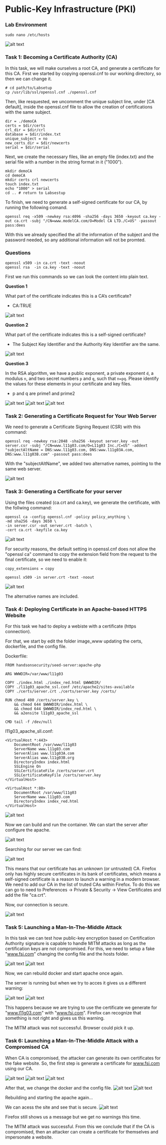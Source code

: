 # Public-Key Infrastructure (PKI)

### Lab Environment

```shell
sudo nano /etc/hosts
```
![alt text](https://git.fe.up.pt/fsi/fsi2223/l11g03/-/raw/main/imgs/logbook11img1.png "Title")

### Task 1: Becoming a Certificate Authority (CA)

In this task, we will make ourselves a root CA, and generate a certificate for this CA. First we started by copying openssl.cnf to our working directory, so then we can change it.

```shell
# cd path/to/Labsetup
cp /usr/lib/ssl/openssl.cnf ./openssl.cnf
```

Then, like resquested, we uncomment the unique subject line, under [CA default], inside the openssl.cnf file to allow the creation of certifications with the same subject.

```shell
dir = ./demoCA
certs = $dir/certs
crl_dir = $dir/crl
database = $dir/index.txt
unique_subject = no
new_certs_dir = $dir/newcerts
serial = $dir/serial
```

Next, we create the necessary files, like an empty file (index.txt) and the serial file with a number in the string format in it ("1000").

```shell
mkdir demoCA
cd demoCA
mkdir certs crl newcerts
touch index.txt
echo "1000" > serial
cd .. # return to Labsestup
```

To finish, we need to generate a self-signed certificate for our CA, by running the following comand.

```shell
openssl req -x509 -newkey rsa:4096 -sha256 -days 3650 -keyout ca.key -out ca.crt -subj "/CN=www.modelCA.com/O=Model CA LTD./C=US" -passout pass:dees
```

With this we already specified the all the information of the subject and the password needed, so any additional information will not be promted.

### Questions

```shell
openssl x509 -in ca.crt -text -noout
openssl rsa  -in ca.key -text -noout
```

First we run this commands so we can look the content into plain text.

**Question 1**

What part of the certificate indicates this is a CA’s certificate?
- CA:TRUE

![alt text](https://git.fe.up.pt/fsi/fsi2223/l11g03/-/raw/main/imgs/logbook11img2.png "Title")

**Question 2**

What part of the certificate indicates this is a self-signed certificate?
- The Subject Key Identifier and the Authority Key Identifier are the same.

![alt text](https://git.fe.up.pt/fsi/fsi2223/l11g03/-/raw/main/imgs/logbook11img3.png "Title")

**Question 3**

In the RSA algorithm, we have a public exponent, a private exponent `d`, a modulus `n`, and two secret numbers `p` and `q`, such that `n=pq`. Please identify the values for these elements in your certificate and key files.
- p and q are prime1 and prime2

![alt text](https://git.fe.up.pt/fsi/fsi2223/l11g03/-/raw/main/imgs/logbook11img4.png "Title")
![alt text](https://git.fe.up.pt/fsi/fsi2223/l11g03/-/raw/main/imgs/logbook11img5.png "Title")
![alt text](https://git.fe.up.pt/fsi/fsi2223/l11g03/-/raw/main/imgs/logbook11img6.png "Title")


### Task 2: Generating a Certificate Request for Your Web Server

We need to generate a Certificate Signing Request (CSR) with this command:

```shell
openssl req -newkey rsa:2048 -sha256 -keyout server.key -out server.csr -subj "/CN=www.l11g03.com/O=L11g03 Inc./C=US" -addext "subjectAltName = DNS:www.l11g03.com, DNS:www.l11g03A.com, DNS:www.l11g03B.com" -passout pass:dees
```

With the "subjectAltName", we added two alternative names, pointing to the same web server.

![alt text](https://git.fe.up.pt/fsi/fsi2223/l11g03/-/raw/main/imgs/logbook11img7.png "Title")


### Task 3: Generating a Certificate for your server

Using the files created (ca.crt and ca.key), we generate the certificate, with the follwing command:

```shell
openssl ca -config openssl.cnf -policy policy_anything \
-md sha256 -days 3650 \
-in server.csr -out server.crt -batch \
-cert ca.crt -keyfile ca.key
```
![alt text](https://git.fe.up.pt/fsi/fsi2223/l11g03/-/raw/main/imgs/logbook11img8.png "Title")

For security reasons, the default setting in openssl.cnf does not allow the "openssl ca" command to copy the extension field from the request to the final certificate, so we need to enable it:

```shell
copy_extensions = copy
```

```shell
openssl x509 -in server.crt -text -noout
```

![alt text](https://git.fe.up.pt/fsi/fsi2223/l11g03/-/raw/main/imgs/logbook11img9.png "Title")


The alternative names are included.

### Task 4: Deploying Certificate in an Apache-based HTTPS Website

For this task we had to deploy a webiste with a certificate (https connection).

For that, we start by edit the folder image_www updating the certs, dockerfile, and the config file.

Dockerfile:
```shell
FROM handsonsecurity/seed-server:apache-php

ARG WWWDIR=/var/www/l11g03

COPY ./index.html ./index_red.html $WWWDIR/
COPY ./l11g03_apache_ssl.conf /etc/apache2/sites-available
COPY ./certs/server.crt ./certs/server.key /certs/

RUN chmod 400 /certs/server.key \
    && chmod 644 $WWWDIR/index.html \
    && chmod 644 $WWWDIR/index_red.html \
    && a2ensite l11g03_apache_ssl

CMD tail -f /dev/null
```

l11g03_apache_sll.conf:
```shell
<VirtualHost *:443>
    DocumentRoot /var/www/l11g03
    ServerName www.l11g03.com
    ServerAlias www.l11g03A.com
    ServerAlias www.l11g03B.org
    DirectoryIndex index.html
    SSLEngine On
    SSLCertificateFile /certs/server.crt
    SSLCertificateKeyFile /certs/server.key
</VirtualHost>

<VirtualHost *:80>
    DocumentRoot /var/www/l11g03
    ServerName www.l11g03.com
    DirectoryIndex index_red.html
</VirtualHost>
```

![alt text](https://git.fe.up.pt/fsi/fsi2223/l11g03/-/raw/main/imgs/logbook11img10.png "Title")

Now we can build and run the container. We can start the server after configure the apache.

![alt text](https://git.fe.up.pt/fsi/fsi2223/l11g03/-/raw/main/imgs/logbook11img11.png "Title")

Searching for our server we can find:

![alt text](https://git.fe.up.pt/fsi/fsi2223/l11g03/-/raw/main/imgs/logbook11img12.png "Title")

This means that our certificate has an unknown (or untrusted) CA. Firefox only has highly secure certificates in its bank of certificates, which means a self-signed certificate is a reason to launch a warning in a modern browser. We need to add our CA in the list of truted CAs within Firefox. To do this we can go to need to Preferences -> Private & Security -> View Certificates and add the file "ca.crt".

Now, our connection is secure.

![alt text](https://git.fe.up.pt/fsi/fsi2223/l11g03/-/raw/main/imgs/logbook11img13.png "Title")

### Task 5: Launching a Man-In-The-Middle Attack

In this task we can test how public-key encryption based on Certification Authority signature is capable to handle MITM attacks as long as the certification keys are not compromised. For this, we need to setup a fake "www.fsi.com" changing the config file and the hosts folder.

![alt text](https://git.fe.up.pt/fsi/fsi2223/l11g03/-/raw/main/imgs/logbook11img14.png "Title")
![alt text](https://git.fe.up.pt/fsi/fsi2223/l11g03/-/raw/main/imgs/logbook11img15.png "Title")

Now, we can rebuild docker and start apache once again.

The server is running but when we try to acces it gives us a different warning:

![alt text](https://git.fe.up.pt/fsi/fsi2223/l11g03/-/raw/main/imgs/logbook11img16.png "Title")
![alt text](https://git.fe.up.pt/fsi/fsi2223/l11g03/-/raw/main/imgs/logbook11img17.png "Title")

This happens because we are trying to use the certificate we generate for "www.l11g03.com" with "www.fsi.com". Firefox can recognize that something is not right and gives us this warning.

The MITM attack was not successful. Browser could pick it up.

### Task 6: Launching a Man-In-The-Middle Attack with a Compromised CA

When CA is compromised, the attacker can generate its own certificates for the fake website.
So, the first step is generate a certificate for www.fsi.com using our CA.

![alt text](https://git.fe.up.pt/fsi/fsi2223/l11g03/-/raw/main/imgs/logbook11img18.png "Title")
![alt text](https://git.fe.up.pt/fsi/fsi2223/l11g03/-/raw/main/imgs/logbook11img19.png "Title")
![alt text](https://git.fe.up.pt/fsi/fsi2223/l11g03/-/raw/main/imgs/logbook11img20.png "Title")

After that, we change the docker and the config file.
![alt text](https://git.fe.up.pt/fsi/fsi2223/l11g03/-/raw/main/imgs/logbook11img21.png "Title")
![alt text](https://git.fe.up.pt/fsi/fsi2223/l11g03/-/raw/main/imgs/logbook11img22.png "Title")

Rebuilding and starting the apache again...

We can acess the site and see that is secure.
![alt text](https://git.fe.up.pt/fsi/fsi2223/l11g03/-/raw/main/imgs/logbook11img23.png "Title")

Firefox still shows us a message but we get no warnings this time.

The MITM attack was successful. From this we conclude that if the CA is compromised, then an attacker can create a certificate for themselves and impersonate a website. 
